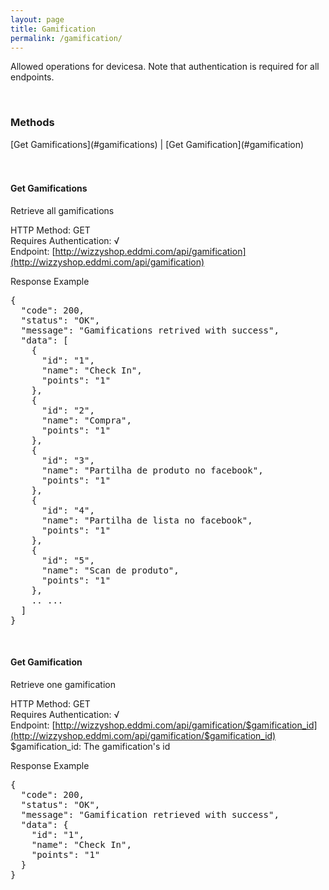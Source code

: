 ```yaml
---
layout: page
title: Gamification
permalink: /gamification/
---
```

<p>Allowed operations for devicesa. Note that authentication is required for all endpoints.</p>
<br/>

<h3>Methods</h3>
[Get Gamifications](#gamifications) | 
[Get Gamification](#gamification)
<br/>
<br/>
<br/>

<h4 id="gamifications">Get Gamifications</h4>
<p>Retrieve all gamifications</p>

HTTP Method: GET
<br/>
Requires Authentication: √
<br/>
Endpoint: [http://wizzyshop.eddmi.com/api/gamification](http://wizzyshop.eddmi.com/api/gamification)

Response Example
<pre>
{
  "code": 200,
  "status": "OK",
  "message": "Gamifications retrived with success",
  "data": [
    {
      "id": "1",
      "name": "Check In",
      "points": "1"
    },
    {
      "id": "2",
      "name": "Compra",
      "points": "1"
    },
    {
      "id": "3",
      "name": "Partilha de produto no facebook",
      "points": "1"
    },
    {
      "id": "4",
      "name": "Partilha de lista no facebook",
      "points": "1"
    },
    {
      "id": "5",
      "name": "Scan de produto",
      "points": "1"
    },
    .. ...
  ]
}
</pre>
<br/>

<h4 id="gamification">Get Gamification</h4>
<p>Retrieve one gamification</p>

HTTP Method: GET
<br/>
Requires Authentication: √
<br/>
Endpoint: [http://wizzyshop.eddmi.com/api/gamification/$gamification_id](http://wizzyshop.eddmi.com/api/gamification/$gamification_id)
<br/>
$gamification_id: The gamification's id

Response Example
<pre>
{
  "code": 200,
  "status": "OK",
  "message": "Gamification retrieved with success",
  "data": {
    "id": "1",
    "name": "Check In",
    "points": "1"
  }
}
</pre>